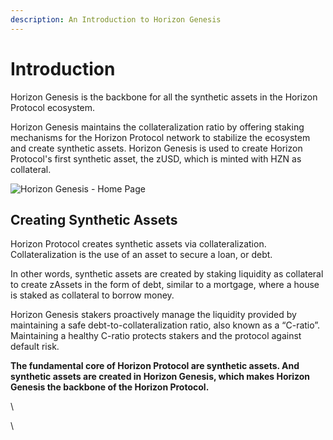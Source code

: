 ```yaml
---
description: An Introduction to Horizon Genesis
---
```


# Introduction

Horizon Genesis is the backbone for all the synthetic assets in the Horizon Protocol ecosystem.&#x20;

Horizon Genesis maintains the collateralization ratio by offering staking mechanisms for the Horizon Protocol network to stabilize the ecosystem and create synthetic assets. Horizon Genesis is used to create Horizon Protocol's first synthetic asset, the zUSD, which is minted with HZN as collateral.

![Horizon Genesis - Home Page](../.gitbook/assets/HorizonGenesis\_1\_Home.png)

## Creating Synthetic Assets

Horizon Protocol creates synthetic assets via collateralization. Collateralization is the use of an asset to secure a loan, or debt.

In other words, synthetic assets are created by staking liquidity as collateral to create zAssets in the form of debt, similar to a mortgage, where a house is staked as collateral to borrow money.

Horizon Genesis stakers proactively manage the liquidity provided by maintaining a safe debt-to-collateralization ratio, also known as a “C-ratio”. Maintaining a healthy C-ratio protects stakers and the protocol against default risk.



**The fundamental core of Horizon Protocol are synthetic assets. And synthetic assets are created in Horizon Genesis, which makes Horizon Genesis the backbone of the Horizon Protocol.**



\


\




